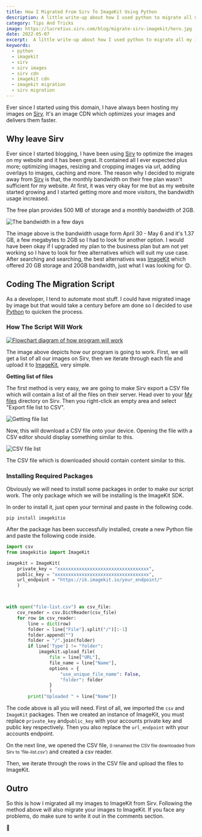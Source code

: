 ```yaml
---
title: How I Migrated From Sirv To ImageKit Using Python
description: A little write-up about how I used python to migrate all my images from sirv to imagekit
category: Tips And Tricks
image: https://lucretius.sirv.com/blog/migrate-sirv-imagekit/hero.jpg
date: 2022-05-07
excerpt:  A little write-up about how I used python to migrate all my images from sirv to imagekit
keywords: 
  - python
  - imagekit
  - sirv
  - sirv images
  - sirv cdn
  - imagekit cdn
  - imagekit migration
  - sirv migration
---
```



<p class="intro">
    Ever since I started using this domain, I have always been hosting my images on <a href="https://sirv.com" target="_blank">Sirv</a>. It's an image CDN which optimizes your images and delivers them faster.
</p>

## Why leave Sirv

Ever since I started blogging, I have been using [Sirv](https://sirv.com) to optimize the images on my website and it has been great. It contained all I ever expected plus more; optimizing images, resizing and cropping images via url, adding overlays to images, caching and more. The reason why I  decided to migrate away from [Sirv](https://sirv.com) is that, the monthly bandwidth on their free plan wasn't sufficient for my website. At first, it was very okay for me but as my website started growing and I started getting more and more visitors, the bandwidth usage increased.

The free plan provides 500 MB of storage and a monthly bandwidth of 2GB.

![The bandwidth in a few days](https://lucretius.sirv.com/blog/migrate-sirv-imagekit/monthly-bandwith.png)

The image above is the bandwidth usage form April 30 - May 6 and it's 1.37 GB, a few megabytes to 2GB so I had to look for another option. I would have been okay if I upgraded my plan to the business plan but am not yet working so I have to look for free alternatives which will suit my use case. After searching and searching, the best alternatives was [ImageKit](https://imagekit.io/) which offered 20 GB storage and 20GB bandwidth, just what I was looking for :relieved:. 

## Coding The Migration Script

As a developer, I tend to automate most stuff. I could have migrated image by image but that would take a century before am done so I decided to use [Python](https://www.python.org/) to quicken the process.

### How The Script Will Work

[![Flowchart diagram of how program will work](https://mermaid.ink/img/pako:eNo1zc0KgkAUhuFbOZy13oCLICtCWlYrx8XBOTpD8yPjGSLEe08id9_i4XsX7KNmrHBw8d0bSgKPWoVje2UBZ2eBOMBgHc-dCmV5UKFuG-FEwiAmxTwaYOrNz-zk1D4nF0mDRGg8jXyz0mGBnpMnq7faogKAQjHsWWG1TU3ppVCFdXN50tv_RVuJCauB3MwFUpZ4_4QeK0mZd3S2NCbyf7V-ARLYR-k)](https://mermaid.live/edit#pako:eNo1zc0KgkAUhuFbOZy13oCLICtCWlYrx8XBOTpD8yPjGSLEe08id9_i4XsX7KNmrHBw8d0bSgKPWoVje2UBZ2eBOMBgHc-dCmV5UKFuG-FEwiAmxTwaYOrNz-zk1D4nF0mDRGg8jXyz0mGBnpMnq7faogKAQjHsWWG1TU3ppVCFdXN50tv_RVuJCauB3MwFUpZ4_4QeK0mZd3S2NCbyf7V-ARLYR-k) 

The image above depicts how our program is going to work. First, we will get a list of all our images on Sirv, then we iterate through each file and upload it to [ImageKit](https://imagekit.io/), very simple.

__Getting list of files__

The first method is very easy, we are going to make Sirv export a CSV file which will contain a list of all the files on their server. Head over to your [My files](https://my.sirv.com/#/browse/) directory on Sirv. Then you right-click an empty area and select "Export file list to CSV".

![Getting file list](https://lucretius.sirv.com/blog/migrate-sirv-imagekit/getting-flie-list.gif)

Now, this will download a CSV file onto your device. Opening the file with a CSV editor should display something similar to this.

![CSV file list](https://lucretius.sirv.com/blog/migrate-sirv-imagekit/csv-list-example-data.png)

The CSV file which is downloaded should contain content similar to this. 

### Installing Required Packages

Obviously we will need to install some packages in order to make our script work. The only package which we will be installing is the ImageKit SDK.

In order to install it, just open your terminal and paste in the following code.

```plaintext
pip install imagekitio
```

After the package has been successfully installed, create a new Python file and paste the following code inside.

```python
import csv
from imagekitio import ImageKit

imagekit = ImageKit(
	private_key = "xxxxxxxxxxxxxxxxxxxxxxxxxxxxxxxxxx",
	public_key = "xxxxxxxxxxxxxxxxxxxxxxxxxxxxxxxxxxx",
	url_endpoint = "https://ik.imagekit.io/your_endpoint/"
	)



with open("file-list.csv") as csv_file:
	csv_reader = csv.DictReader(csv_file)
	for row in csv_reader:
		line = dict(row)	
		folder = line["File"].split("/")[:-1]
		folder.append("")
		folder = "/".join(folder)
		if line['Type'] != "folder":
			imagekit.upload_file(
				file = line["URL"],
				file_name = line["Name"],
				options = {
					"use_unique_file_name": False,
					"folder": folder
				}
				)
		print("Uploaded " + line["Name"])
```

The code above is all you will need. First of all, we imported the `csv` and `ImageKit` packages. Then we created an instance of ImageKit, you must replace `private_key` and`public_key`  with your accounts private key and public key respectively. Then you also replace the `url_endpoint` with your accounts endpoint.

On the next line, we opened the CSV file, <small>(I renamed the CSV file downloaded from Sirv to 'file-list.csv')</small> and created a csv reader.

Then, we iterate through the rows in the CSV file and upload the files to ImageKit.

## Outro

So this is how I migrated all my images to ImageKit from Sirv. Following the method above will also migrate your images to ImageKit. If you face any problems, do make sure to write it out in the comments section.

:wave:

